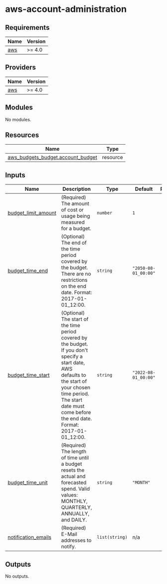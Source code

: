 # aws-account-administration


<!-- BEGIN_TF_DOCS -->
## Requirements

| Name | Version |
|------|---------|
| <a name="requirement_aws"></a> [aws](#requirement\_aws) | >= 4.0 |

## Providers

| Name | Version |
|------|---------|
| <a name="provider_aws"></a> [aws](#provider\_aws) | >= 4.0 |

## Modules

No modules.

## Resources

| Name | Type |
|------|------|
| [aws_budgets_budget.account_budget](https://registry.terraform.io/providers/hashicorp/aws/latest/docs/resources/budgets_budget) | resource |

## Inputs

| Name | Description | Type | Default | Required |
|------|-------------|------|---------|:--------:|
| <a name="input_budget_limit_amount"></a> [budget\_limit\_amount](#input\_budget\_limit\_amount) | (Required) The amount of cost or usage being measured for a budget. | `number` | `1` | no |
| <a name="input_budget_time_end"></a> [budget\_time\_end](#input\_budget\_time\_end) | (Optional) The end of the time period covered by the budget. There are no restrictions on the end date. Format: 2017-01-01\_12:00. | `string` | `"2050-08-01_00:00"` | no |
| <a name="input_budget_time_start"></a> [budget\_time\_start](#input\_budget\_time\_start) | (Optional) The start of the time period covered by the budget. If you don't specify a start date, AWS defaults to the start of your chosen time period. The start date must come before the end date. Format: 2017-01-01\_12:00. | `string` | `"2022-08-01_00:00"` | no |
| <a name="input_budget_time_unit"></a> [budget\_time\_unit](#input\_budget\_time\_unit) | (Required) The length of time until a budget resets the actual and forecasted spend. Valid values: MONTHLY, QUARTERLY, ANNUALLY, and DAILY. | `string` | `"MONTH"` | no |
| <a name="input_notification_emails"></a> [notification\_emails](#input\_notification\_emails) | (Required) E-Mail addresses to notify. | `list(string)` | n/a | yes |

## Outputs

No outputs.
<!-- END_TF_DOCS -->